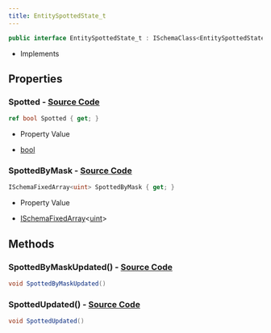 ```yaml
---
title: EntitySpottedState_t
---
```


```csharp
public interface EntitySpottedState_t : ISchemaClass<EntitySpottedState_t>, ISchemaField, ISchemaClass, INativeHandle
```

- Implements

## Properties

### **Spotted** - [Source Code](https://github.com/swiftly-solution/swiftlys2/blob/main/managed/src/SwiftlyS2.Generated/Schemas/Interfaces/EntitySpottedState_t.cs#L16)

```csharp
ref bool Spotted { get; }
```

- Property Value

- [bool](https://learn.microsoft.com/dotnet/api/system.boolean)

### **SpottedByMask** - [Source Code](https://github.com/swiftly-solution/swiftlys2/blob/main/managed/src/SwiftlyS2.Generated/Schemas/Interfaces/EntitySpottedState_t.cs#L18)

```csharp
ISchemaFixedArray<uint> SpottedByMask { get; }
```

- Property Value

- [ISchemaFixedArray](/docs/api/shared/schemas/ischemafixedarray-1)<[uint](https://learn.microsoft.com/dotnet/api/system.uint32)>

## Methods

### **SpottedByMaskUpdated()** - [Source Code](https://github.com/swiftly-solution/swiftlys2/blob/main/managed/src/SwiftlyS2.Generated/Schemas/Interfaces/EntitySpottedState_t.cs#L21)

```csharp
void SpottedByMaskUpdated()
```

### **SpottedUpdated()** - [Source Code](https://github.com/swiftly-solution/swiftlys2/blob/main/managed/src/SwiftlyS2.Generated/Schemas/Interfaces/EntitySpottedState_t.cs#L20)

```csharp
void SpottedUpdated()
```

